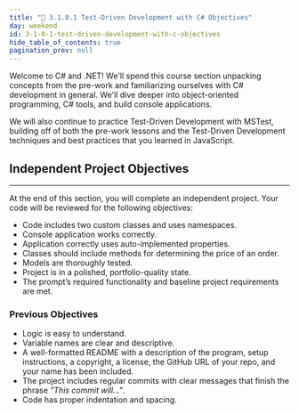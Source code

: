 ```yaml
---
title: "📓 3.1.0.1 Test-Driven Development with C# Objectives"
day: weekend
id: 3-1-0-1-test-driven-development-with-c-objectives
hide_table_of_contents: true
pagination_prev: null
---
```


Welcome to C# and .NET! We'll spend this course section unpacking concepts from the pre-work and familiarizing ourselves with C# development in general. We'll dive deeper into object-oriented programming, C# tools, and build console applications.

We will also continue to practice Test-Driven Development with MSTest, building off of both the pre-work lessons and the Test-Driven Development techniques and best practices that you learned in JavaScript.

## Independent Project Objectives
---

At the end of this section, you will complete an independent project. Your code will be reviewed for the following objectives:

* Code includes two custom classes and uses namespaces.
* Console application works correctly.
* Application correctly uses auto-implemented properties.
* Classes should include methods for determining the price of an order.
* Models are thoroughly tested.
* Project is in a polished, portfolio-quality state.
* The prompt’s required functionality and baseline project requirements are met.

### Previous Objectives

* Logic is easy to understand.
* Variable names are clear and descriptive.
* A well-formatted README with a description of the program, setup instructions, a copyright, a license, the GitHub URL of your repo, and your name has been included.
* The project includes regular commits with clear messages that finish the phrase _"This commit will..."_.
* Code has proper indentation and spacing.
